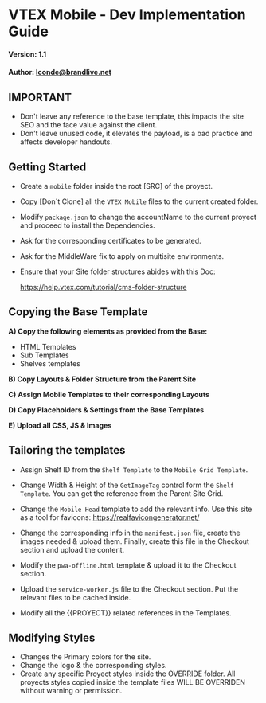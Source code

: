 # VTEX Mobile - Dev Implementation Guide
#### **Version:** 1.1
#### **Author:** lconde@brandlive.net

## IMPORTANT
- Don't leave any reference to the base template, this impacts the site SEO and the face value against the client.
- Don't leave unused code, it elevates the payload, is a bad practice and affects developer handouts.


## Getting Started
- Create a `mobile` folder inside the root [SRC] of the proyect.
- Copy [Don´t Clone] all the `VTEX Mobile` files to the current created folder.
- Modify `package.json` to change the accountName to the current proyect and proceed to install the Dependencies.
- Ask for the corresponding certificates to be generated.
- Ask for the MiddleWare fix to apply on multisite environments.
- Ensure that your Site folder structures abides with this Doc:

  https://help.vtex.com/tutorial/cms-folder-structure

## Copying the Base Template
**A) Copy the following elements as provided from the Base:**
- HTML Templates
- Sub Templates
- Shelves templates

**B) Copy Layouts & Folder Structure from the Parent Site**

**C) Assign Mobile Templates to their corresponding Layouts**

**D) Copy Placeholders & Settings from the Base Templates**

**E) Upload all CSS, JS & Images**

## Tailoring the templates
- Assign Shelf ID from the `Shelf Template` to the `Mobile Grid Template`.

- Change Width & Height of the `GetImageTag` control form the `Shelf Template`. You can get the reference from the Parent Site Grid.

- Change the `Mobile Head` template to add the relevant info. Use this site as a tool for favicons:
  https://realfavicongenerator.net/

- Change the corresponding info in the `manifest.json` file,  create the images needed & upload them. Finally, create this file in the Checkout section and upload the content.

- Modify the `pwa-offline.html` template & upload it to the Checkout section.

- Upload the `service-worker.js` file to the Checkout section. Put the relevant files to be cached inside.

- Modify all the {{PROYECT}} related references in the Templates.


## Modifying Styles
- Changes the Primary colors for the site.
- Change the logo & the corresponding styles.
- Create any specific Proyect styles inside the OVERRIDE folder. All proyects styles copied inside the template files WILL BE OVERRIDEN without warning or permission.